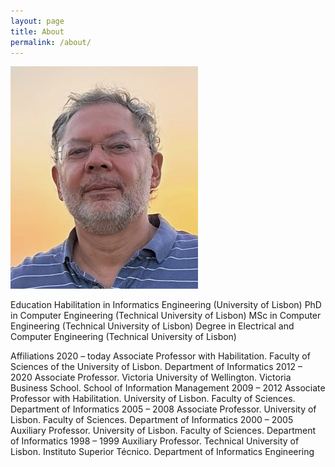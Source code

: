 ```yaml
---
layout: page
title: About
permalink: /about/
---
```


![photo](/assets/img/paa8.jpg "Title")

Education
Habilitation in Informatics Engineering (University of Lisbon)
PhD in Computer Engineering (Technical University of Lisbon)
MSc in Computer Engineering (Technical University of Lisbon)
Degree in Electrical and Computer Engineering (Technical University of Lisbon)

Affiliations
2020 – today	Associate Professor with Habilitation. Faculty of Sciences of the University of Lisbon. Department of Informatics
2012 – 2020	Associate Professor. Victoria University of Wellington. Victoria Business School. School of Information Management
2009 – 2012	Associate Professor with Habilitation. University of Lisbon. Faculty of Sciences. Department of Informatics
2005 – 2008	Associate Professor. University of Lisbon. Faculty of Sciences. Department of Informatics
2000 – 2005	Auxiliary Professor. University of Lisbon. Faculty of Sciences. Department of Informatics
1998 – 1999	Auxiliary Professor. Technical University of Lisbon. Instituto Superior Técnico. Department of Informatics Engineering
